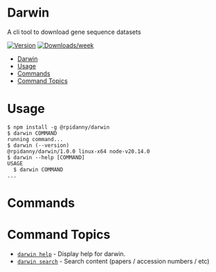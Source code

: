 # Darwin

A cli tool to download gene sequence datasets

[![Version](https://img.shields.io/npm/v/darwin.svg)](https://npmjs.org/package/@rpidanny/darwin)
[![Downloads/week](https://img.shields.io/npm/dw/darwin.svg)](https://npmjs.org/package/@rpidanny/darwin)

<!-- toc -->
* [Darwin](#darwin)
* [Usage](#usage)
* [Commands](#commands)
* [Command Topics](#command-topics)
<!-- tocstop -->

# Usage

<!-- usage -->
```sh-session
$ npm install -g @rpidanny/darwin
$ darwin COMMAND
running command...
$ darwin (--version)
@rpidanny/darwin/1.0.0 linux-x64 node-v20.14.0
$ darwin --help [COMMAND]
USAGE
  $ darwin COMMAND
...
```
<!-- usagestop -->

# Commands

<!-- commands -->
# Command Topics

* [`darwin help`](docs/help.md) - Display help for darwin.
* [`darwin search`](docs/search.md) - Search content (papers / accession numbers / etc)

<!-- commandsstop -->
